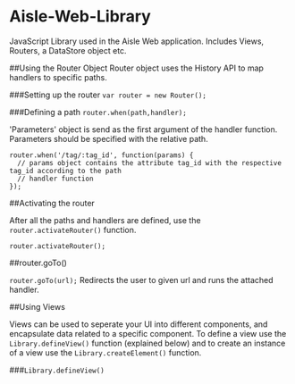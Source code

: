# Aisle-Web-Library
JavaScript Library used in the Aisle Web application. Includes Views, Routers, a DataStore object etc.

##Using the Router Object
Router object uses the History API to map handlers to specific paths.

###Setting up the router
`var router = new Router();`

###Defining a path
`router.when(path,handler);`

'Parameters' object is send as the first argument of the handler function. Parameters should be specified with the relative path.

````
router.when('/tag/:tag_id', function(params) {
  // params object contains the attribute tag_id with the respective tag_id according to the path
  // handler function
});
````

##Activating the router

After all the paths and handlers are defined, use the ``router.activateRouter()`` function.

``router.activateRouter();``

##router.goTo()

``router.goTo(url);``
Redirects the user to given url and runs the attached handler.

##Using Views

Views can be used to seperate your UI into different components, and encapsulate data related to a specific component. To define a view use the ``Library.defineView()`` function (explained below) and to create an instance of a view use the ``Library.createElement()`` function.

###``Library.defineView()``






